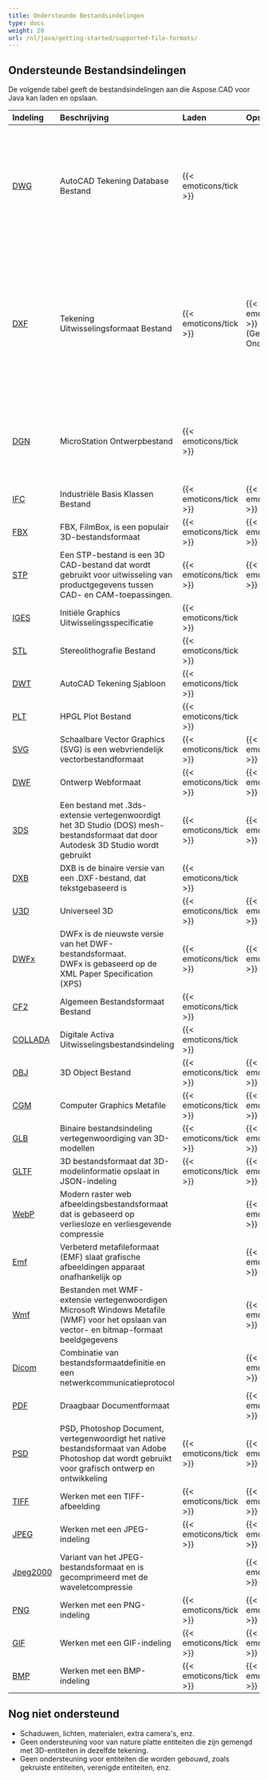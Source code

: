 ```yaml
---
title: Ondersteunde Bestandsindelingen
type: docs
weight: 20
url: /nl/java/getting-started/supported-file-formats/
---
```


## **Ondersteunde Bestandsindelingen**

De volgende tabel geeft de bestandsindelingen aan die Aspose.CAD voor Java kan laden en opslaan.

|**Indeling**|**Beschrijving**|**Laden**|**Opslaan**|**Opmerkingen**|
| :- | :- | :- | :- | :- |
|[DWG](https://docs.fileformat.com/cad/dwg/)|AutoCAD Tekening Database Bestand|{{< emoticons/tick >}}| |- 3D Solids (Conisch, Sfeer, Torus, Cilinder, Doos, Wig)<br />- Bedrade modellen.<br />- Basis weergave kubus posities.<br />- 3D Gezichtsvelden.|
|[DXF](https://docs.fileformat.com/cad/dxf/)|Tekening Uitwisselingsformaat Bestand|{{< emoticons/tick >}}|{{< emoticons/tick >}} (Gedeeltelijk Ondersteund)|- 3D Solids (Conisch, Sfeer, Torus, Cilinder, Doos, Wig)<br />- Bedrade modellen.<br />- Basis weergave kubus posities.<br />- 3D Gezichtsvelden.<br />- Oppervlakken, Netwerken|
|[DGN](https://docs.fileformat.com/cad/dgn/)|MicroStation Ontwerpbestand|{{< emoticons/tick >}}| |- 3D Solids (Conisch, Sfeer, Torus, Cilinder, Doos, Wig)<br />- Oppervlakken, Netwerken|
|[IFC](https://docs.fileformat.com/cad/ifc/)|Industriële Basis Klassen Bestand|{{< emoticons/tick >}}|{{< emoticons/tick >}}| |
|[FBX](https://docs.fileformat.com/3d/fbx/)|FBX, FilmBox, is een populair 3D-bestandsformaat|{{< emoticons/tick >}}|{{< emoticons/tick >}}| |
|[STP](https://docs.fileformat.com/3d/stp/)|Een STP-bestand is een 3D CAD-bestand dat wordt gebruikt voor uitwisseling van productgegevens tussen CAD- en CAM-toepassingen.|{{< emoticons/tick >}}|{{< emoticons/tick >}}| |
|[IGES](https://docs.fileformat.com/cad/iges/)|Initiële Graphics Uitwisselingsspecificatie|{{< emoticons/tick >}}| | |
|[STL](https://docs.fileformat.com/cad/stl/)|Stereolithografie Bestand|{{< emoticons/tick >}}| | |
|[DWT](https://docs.fileformat.com/cad/dwt/)|AutoCAD Tekening Sjabloon|{{< emoticons/tick >}}| | |
|[PLT](https://docs.fileformat.com/cad/plt/)|HPGL Plot Bestand|{{< emoticons/tick >}}| | |
|[SVG](https://docs.fileformat.com/page-description-language/svg/)|Schaalbare Vector Graphics (SVG) is een webvriendelijk vectorbestandformaat|{{< emoticons/tick >}}|{{< emoticons/tick >}}| |
|[DWF](https://docs.fileformat.com/cad/dwf/)|Ontwerp Webformaat|{{< emoticons/tick >}}|{{< emoticons/tick >}}| |
|[3DS](https://docs.fileformat.com/3d/3ds/)|Een bestand met .3ds-extensie vertegenwoordigt het 3D Studio (DOS) mesh-bestandsformaat dat door Autodesk 3D Studio wordt gebruikt|{{< emoticons/tick >}}|{{< emoticons/tick >}}| |
|[DXB](https://docs.fileformat.com/cad/dxb/)|DXB is de binaire versie van een .DXF-bestand, dat tekstgebaseerd is|{{< emoticons/tick >}}| | |
|[U3D](https://docs.fileformat.com/3d/u3d/)|Universeel 3D|{{< emoticons/tick >}}|{{< emoticons/tick >}}|||||
|[DWFx](https://docs.fileformat.com/cad/dwfx/)|DWFx is de nieuwste versie van het DWF-bestandsformaat.<br />DWFx is gebaseerd op de XML Paper Specification (XPS)|{{< emoticons/tick >}}|{{< emoticons/tick >}}| |
|[CF2](https://docs.fileformat.com/cad/cf2/)|Algemeen Bestandsformaat Bestand|{{< emoticons/tick >}}| | |
|[COLLADA](https://docs.fileformat.com/3d/dae/)|Digitale Activa Uitwisselingsbestandsindeling|{{< emoticons/tick >}}| | |
|[OBJ](https://docs.fileformat.com/3d/obj/)|3D Object Bestand|{{< emoticons/tick >}}|{{< emoticons/tick >}}| |
|[CGM](https://docs.fileformat.com/page-description-language/cgm/)|Computer Graphics Metafile|{{< emoticons/tick >}}|{{< emoticons/tick >}}| |
|[GLB](https://docs.fileformat.com/3d/glb/)|Binaire bestandsindeling vertegenwoordiging van 3D-modellen|{{< emoticons/tick >}}|{{< emoticons/tick >}}| |
|[GLTF](https://docs.fileformat.com/3d/gltf/)|3D bestandsformaat dat 3D-modelinformatie opslaat in JSON-indeling|{{< emoticons/tick >}}|{{< emoticons/tick >}}| |
|[WebP](https://docs.fileformat.com/image/webp/)|Modern raster web afbeeldingsbestandsformaat dat is gebaseerd op verliesloze en verliesgevende compressie||{{< emoticons/tick >}}| |
|[Emf](https://docs.fileformat.com/image/emf/)|Verbeterd metafileformaat (EMF) slaat grafische afbeeldingen apparaat onafhankelijk op||{{< emoticons/tick >}}| |
|[Wmf](https://docs.fileformat.com/image/wmf/)|Bestanden met WMF-extensie vertegenwoordigen Microsoft Windows Metafile (WMF) voor het opslaan van vector- en bitmap-formaat beeldgegevens||{{< emoticons/tick >}}| |
|[Dicom](https://docs.fileformat.com/image/dicom/)|Combinatie van bestandsformaatdefinitie en een netwerkcommunicatieprotocol||{{< emoticons/tick >}}| |
|[PDF](https://docs.fileformat.com/pdf/)|Draagbaar Documentformaat| |{{< emoticons/tick >}}| |
|[PSD](https://docs.fileformat.com/image/psd/)|PSD, Photoshop Document, vertegenwoordigt het native bestandsformaat van Adobe Photoshop dat wordt gebruikt voor grafisch ontwerp en ontwikkeling|{{< emoticons/tick >}}|{{< emoticons/tick >}}| |
|[TIFF](https://docs.fileformat.com/image/tiff/)|Werken met een TIFF-afbeelding|{{< emoticons/tick >}}|{{< emoticons/tick >}}| |
|[JPEG](https://docs.fileformat.com/image/jpeg/)|Werken met een JPEG-indeling|{{< emoticons/tick >}}|{{< emoticons/tick >}}| |
|[Jpeg2000](https://docs.fileformat.com/image/j2c/)|Variant van het JPEG-bestandsformaat en is gecomprimeerd met de waveletcompressie||{{< emoticons/tick >}}| |
|[PNG](https://docs.fileformat.com/image/png/)|Werken met een PNG-indeling|{{< emoticons/tick >}}|{{< emoticons/tick >}}| |
|[GIF](https://docs.fileformat.com/image/gif/)|Werken met een GIF-indeling|{{< emoticons/tick >}}|{{< emoticons/tick >}}| |
|[BMP](https://docs.fileformat.com/image/bmp/)|Werken met een BMP-indeling|{{< emoticons/tick >}}|{{< emoticons/tick >}}| |

## **Nog niet ondersteund**

- Schaduwen, lichten, materialen, extra camera's, enz.
- Geen ondersteuning voor van nature platte entiteiten die zijn gemengd met 3D-entiteiten in dezelfde tekening.
- Geen ondersteuning voor entiteiten die worden gebouwd, zoals gekruiste entiteiten, verenigde entiteiten, enz.

